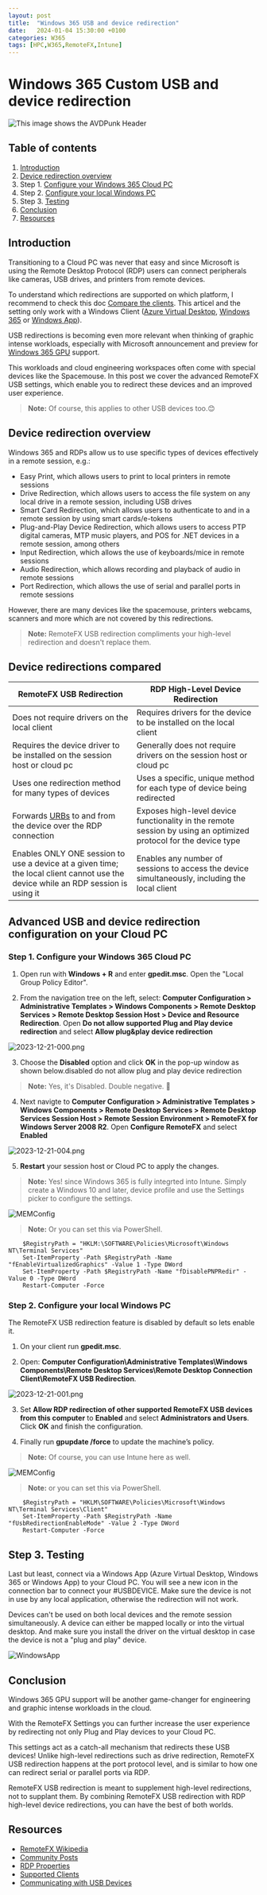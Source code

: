 ```yaml
---
layout: post
title:  "Windows 365 USB and device redirection"
date:   2024-01-04 15:30:00 +0100
categories: W365
tags: [HPC,W365,RemoteFX,Intune]
---
```

# Windows 365 Custom USB and device redirection

![This image shows the AVDPunk Header](/assets/img/2024-01-04/2023-12-21-003-Header.png)

## Table of contents
1. [Introduction](#Introduction)
2. [Device redirection overview](#Device-redirection-overview)
3. Step 1. [Configure your Windows 365 Cloud PC](#step-1-configure-your-windows-365-cloud-pc)
4. Step 2. [Configure your local Windows PC](#step-2-configure-your-local-windows-pc)
5. Step 3. [Testing](#step-3-testing)
6. [Conclusion](#Conclusion)
7. [Resources](#resources)

## Introduction
Transitioning to a Cloud PC was never that easy and since Microsoft is using the Remote Desktop Protocol (RDP) users can connect peripherals like cameras, USB drives, and printers from remote devices.

To understand which redirections are supported on which platform, I recommend to check this doc [Compare the clients](https://learn.microsoft.com/en-us/windows-365/enterprise/manage-rdp-device-redirections). This articel and the setting only work with a Windows Client ([Azure Virtual Desktop](https://learn.microsoft.com/en-us/azure/virtual-desktop/users/connect-windows), [Windows 365](https://support.microsoft.com/en-gb/windows/installing-the-windows-365-app-cbb0d4d5-69d4-4f00-b050-6dc7a02d02d0) or [Windows App](https://learn.microsoft.com/en-gb/windows-app/overview)).

USB redirections is becoming even more relevant when thinking of graphic intense workloads, especially with Microsoft announcement and preview for [Windows 365 GPU](https://learn.microsoft.com/en-us/windows-365/enterprise/gpu-cloud-pc) support. 

This workloads and cloud engineering workspaces often come with special devices like the Spacemouse. In this post we cover the  advanced RemoteFX USB settings, which enable you to redirect these devices and an improved user experience.

>**Note:** Of course, this applies to other USB devices too.😊

## Device redirection overview
Windows 365 and RDPs allow us to use specific types of devices effectively in a remote session, e.g.:
- Easy Print, which allows users to print to local printers in remote sessions
- Drive Redirection, which allows users to access the file system on any local drive in a remote session, including USB drives
- Smart Card Redirection, which allows users to authenticate to and in a remote session by using smart cards/e-tokens
- Plug-and-Play Device Redirection, which allows users to access PTP digital cameras, MTP music players, and POS for .NET devices in a remote session, among others
- Input Redirection, which allows the use of keyboards/mice in remote sessions
- Audio Redirection, which allows recording and playback of audio in remote sessions
- Port Redirection, which allows the use of serial and parallel ports in remote sessions

However, there are many devices like the spacemouse, printers webcams, scanners and more which are not covered by this redirections.

>**Note:** RemoteFX USB redirection compliments your high-level redirection and doesn't replace them.

## Device redirections compared

| RemoteFX USB Redirection | RDP High-Level Device Redirection | 
| --------------- | --------------- | 
| Does not require drivers on the local client | Requires drivers for the device to be installed on the local client| 
| Requires the device driver to be installed on the session host or cloud pc | Generally does not require drivers on the session host or cloud pc | 
| Uses one redirection method for many types of devices | Uses a specific, unique method for each type of device being redirected | 
| Forwards [URBs](https://learn.microsoft.com/en-us/windows-hardware/drivers/usbcon/communicating-with-a-usb-device) to and from the device over the RDP connection | Exposes high-level device functionality in the remote session by using an optimized protocol for the device type | 
| Enables ONLY ONE session to use a device at a given time; the local client cannot use the device while an RDP session is using it | Enables any number of sessions to access the device simultaneously, including the local client |  

## Advanced USB and device redirection configuration on your Cloud PC ##
### Step 1. Configure your Windows 365 Cloud PC ##
1. Open run with **Windows + R** and enter **gpedit.msc**. Open the "Local Group Policy Editor".

2. From the navigation tree on the left, select: **Computer Configuration > Administrative Templates > Windows Components > Remote Desktop Services > Remote Desktop Session Host > Device and Resource Redirection**. Open **Do not allow supported Plug and Play device redirection** and select **Allow plug&play device redirection**

![2023-12-21-000.png](/assets/img/2024-01-04/2023-12-21-000.png)

3. Choose the **Disabled** option and click **OK** in the pop-up window as shown below.disabled do not allow plug and play device redirection

>**Note:** Yes, it's Disabled. Double negative. 🫣

4. Next navigte to **Computer Configuration > Administrative Templates > Windows Components > Remote Desktop Services > Remote Desktop Services Session Host > Remote Session Environment > RemoteFX for Windows Server 2008 R2**. Open **Configure RemoteFX** and select **Enabled**

![2023-12-21-004.png](/assets/img/2024-01-04/2023-12-21-004.png) 

5. **Restart** your session host or Cloud PC to apply the changes. 

>**Note:** Yes! since Windows 365 is fully integrted into Intune. Simply create a Windows 10 and later, device profile and use the Settings picker to configure the settings.

![MEMConfig](/assets/img/2024-01-04/2023-12-21-005.png)

>**Note:** Or you can set this via PowerShell.
```
    $RegistryPath = "HKLM:\SOFTWARE\Policies\Microsoft\Windows NT\Terminal Services"
    Set-ItemProperty -Path $RegistryPath -Name "fEnableVirtualizedGraphics" -Value 1 -Type DWord
    Set-ItemProperty -Path $RegistryPath -Name "fDisablePNPRedir" -Value 0 -Type DWord
    Restart-Computer -Force
```

### Step 2. Configure your local Windows PC ###
The RemoteFX USB redirection feature is disabled by default so lets enable it. 

1. On your client run **gpedit.msc**.

2. Open: **Computer Configuration\Administrative Templates\Windows Components\Remote Desktop Services\Remote Desktop Connection Client\RemoteFX USB Redirection**.

![2023-12-21-001.png](/assets/img/2024-01-04/2023-12-21-001.png)

3. Set **Allow RDP redirection of other supported RemoteFX USB devices from this computer** to **Enabled** and select **Administrators and Users**. Click **OK** and finish the configuration.

4. Finally run **gpupdate /force** to update the machine’s policy.

>**Note:** Of course, you can use Intune here as well. 

![MEMConfig](/assets/img/2024-01-04/2023-12-21-002.png)

>**Note:** or you can set this via PowerShell.

```
    $RegistryPath = "HKLM\SOFTWARE\Policies\Microsoft\Windows NT\Terminal Services\Client"
    Set-ItemProperty -Path $RegistryPath -Name "fUsbRedirectionEnableMode" -Value 2 -Type DWord
    Restart-Computer -Force
```

## Step 3. Testing
Last but least, connect via a Windows App (Azure Virtual Desktop, Windows 365 or Windows App) to your Cloud PC. You will see a new icon in the connection bar to connect your #USBDEVICE. Make sure the device is not in use by any local application, otherwise the redirection will not work.

Devices can't be used on both local devices and the remote session simultaneously. A device can either be mapped locally or into the virtual desktop. And make sure you install the driver on the virtual desktop in case the device is not a "plug and play" device.

![WindowsApp](/assets/img/2024-01-04/2023-12-21-003.png)

## Conclusion ## 
Windows 365 GPU support will be another game-changer for engineering and graphic intense workloads in the cloud. 

With the RemoteFX Settings you can further increase the user experience by redirecting not only Plug and Play devices to your Cloud PC.

This settings act as a catch-all mechanism that redirects these USB devices! Unlike high-level redirections such as drive redirection, RemoteFX USB redirection happens at the port protocol level, and is similar to how one can redirect serial or parallel ports via RDP. 

RemoteFX USB redirection is meant to supplement high-level redirections, not to supplant them. By combining RemoteFX USB redirection with RDP high-level device redirections, you can have the best of both worlds. 

## Resources ##
- [RemoteFX Wikipedia](https://en.wikipedia.org/wiki/RemoteFX)
- [Community Posts](https://docs.microsoft.com/en-us/virtualization/community/team-blog/2010/20100317-explaining-microsoft-remotefx)
- [RDP Properties](https://docs.microsoft.com/en-us/windows-server/remote/remote-desktop-services/clients/rdp-files)
- [Supported Clients](https://learn.microsoft.com/en-us/windows-server/remote/remote-desktop-services/clients/remote-desktop-app-compare#redirection-support)
- [Communicating with USB Devices](https://learn.microsoft.com/en-us/windows-hardware/drivers/usbcon/communicating-with-a-usb-device)
